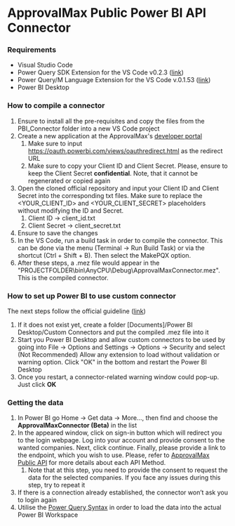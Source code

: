 # ApprovalMax Public Power BI API Connector

### Requirements
* Visual Studio Code
* Power Query SDK Extension for the VS Code v0.2.3 ([link](https://marketplace.visualstudio.com/items?itemName=Dakahn.PowerQuerySDK))
* Power Query/M Language Extension for the VS Code v.0.1.53 ([link](https://marketplace.visualstudio.com/items?itemName=PowerQuery.vscode-powerquery))
* Power BI Desktop

### How to compile a connector
1. Ensure to install all the pre-requisites and copy the files from the PBI_Connector folder into a new VS Code project
2. Create a new application at the ApprovalMax's [developer portal](https://developer.approvalmax.com/)
   1. Make sure to input https://oauth.powerbi.com/views/oauthredirect.html as the redirect URL
   2. Make sure to copy your Client ID and Client Secret. Please, ensure to keep the Client Secret **confidential**. Note, that it cannot be regenerated or copied again
3. Open the cloned official repository and input your Client ID and Client Secret into the corresponding txt files. Make sure to replace the <YOUR_CLIENT_ID> and <YOUR_CLIENT_SECRET> placeholders without modifying the ID and Secret.
   1. Client ID -> client_id.txt 
   2. Client Secret -> client_secret.txt
4. Ensure to save the changes
5. In the VS Code, run a build task in order to compile the connector. This can be done via the menu (Terminal -> Run Build Task) or via the shortcut (Ctrl + Shift + B). Then select the MakePQX option.
6. After these steps, a .mez file would appear in the "PROJECTFOLDER\bin\AnyCPU\Debug\ApprovalMaxConnector.mez". This is the compiled connector.

### How to set up Power BI to use custom connector
The next steps follow the official guideline ([link](https://learn.microsoft.com/en-us/power-bi/connect-data/desktop-connector-extensibility))
1. If it does not exist yet, create a folder [Documents]/Power BI Desktop/Custom Connectors and put the compiled .mez file into it
2. Start you Power BI Desktop and allow custom connectors to be used by going into File -> Options and Settings -> Options -> Security and select (Not Recommended) Allow any extension to load without validation or warning option. Click "OK" in the bottom and restart the Power BI Desktop 
3. Once you restart, a connector-related warning window could pop-up. Just click **OK**

### Getting the data
1. In Power BI go Home -> Get data -> More..., then find and choose the **ApprovalMaxConnector (Beta)** in the list
2. In the appeared window, click on sign-in button which will redirect you to the login webpage. Log into your account and provide consent to the wanted companies. Next, click continue. Finally, please provide a link to the endpoint, which you wish to use. Please, refer to [ApprovalMax Public API](https://public-api.approvalmax.com/swagger/index.html) for more details about each API Method.
   1. Note that at this step, you need to provide the consent to request the data for the selected companies. If you face any issues during this step, try to repeat it
3. If there is a connection already established, the connector won’t ask you to login again
4. Utilise the [Power Query Syntax](https://learn.microsoft.com/en-us/powerquery-m/) in order to load the data into the actual Power BI Workspace